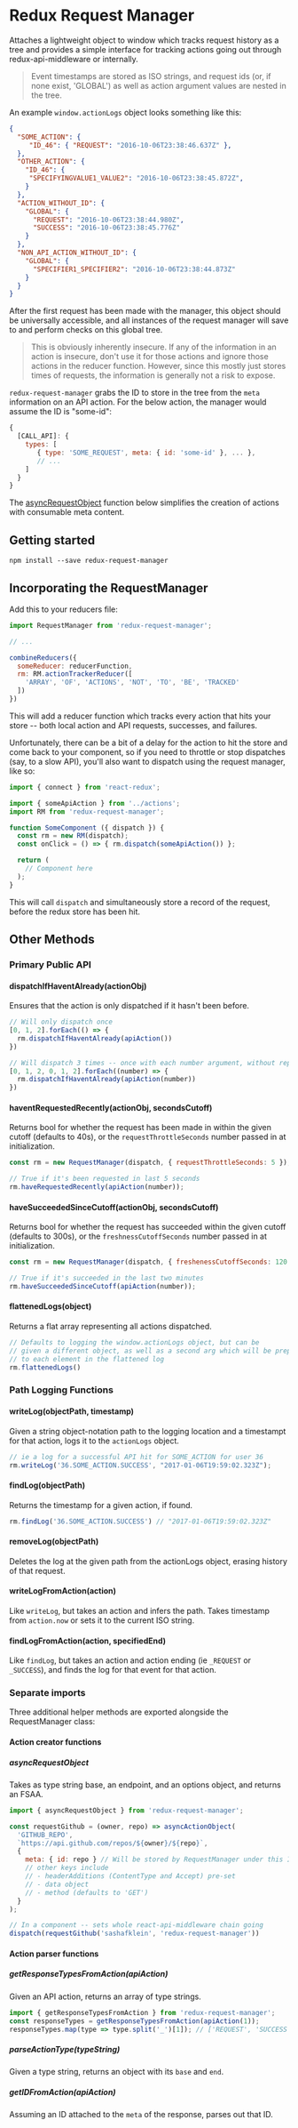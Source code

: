 # Redux Request Manager

Attaches a lightweight object to window which tracks request history as a tree and provides a simple interface for tracking actions going out through redux-api-middleware or internally.

> Event timestamps are stored as ISO strings, and request ids (or, if none exist, 'GLOBAL') as well as action argument values are nested in the tree.

An example `window.actionLogs` object looks something like this:

```json
{
  "SOME_ACTION": {
     "ID_46": { "REQUEST": "2016-10-06T23:38:46.637Z" },
  },
  "OTHER_ACTION": {
    "ID_46": {
     "SPECIFYINGVALUE1_VALUE2": "2016-10-06T23:38:45.872Z",
    }
  },
  "ACTION_WITHOUT_ID": {
    "GLOBAL": {
      "REQUEST": "2016-10-06T23:38:44.980Z",
      "SUCCESS": "2016-10-06T23:38:45.776Z"
    }
  },
  "NON_API_ACTION_WITHOUT_ID": {
    "GLOBAL": {
      "SPECIFIER1_SPECIFIER2": "2016-10-06T23:38:44.873Z"
    }
  }
}
```

After the first request has been made with the manager, this object should be universally accessible, and all instances of the request manager will save to and perform checks on this global tree.

> This is obviously inherently insecure. If any of the information in an action is insecure, don't use it for those actions and ignore those actions in the reducer function. However, since this mostly just stores times of requests, the information is generally not a risk to expose.

`redux-request-manager` grabs the ID to store in the tree from the `meta` information on an API action. For the below action, the manager would assume the ID is "some-id":

```js
{
  [CALL_API]: {
    types: [
       { type: 'SOME_REQUEST', meta: { id: 'some-id' }, ... },
       // ...
    ]
  }
}
```

The [asyncRequestObject](#asyncrequestobject) function below simplifies the creation of actions with consumable meta content.

## Getting started

```
npm install --save redux-request-manager
```

## Incorporating the RequestManager

Add this to your reducers file:

```js
import RequestManager from 'redux-request-manager';

// ...

combineReducers({
  someReducer: reducerFunction,
  rm: RM.actionTrackerReducer([
    'ARRAY', 'OF', 'ACTIONS', 'NOT', 'TO', 'BE', 'TRACKED'
  ])
})
```

This will add a reducer function which tracks every action that hits your store -- both local action and API requests, successes, and failures.

Unfortunately, there can be a bit of a delay for the action to hit the store and come back to your component, so if you need to throttle or stop dispatches (say, to a slow API), you'll also want to dispatch using the request manager, like so:

```jsx
import { connect } from 'react-redux';

import { someApiAction } from '../actions';
import RM from 'redux-request-manager';

function SomeComponent ({ dispatch }) {
  const rm = new RM(dispatch);
  const onClick = () => { rm.dispatch(someApiAction()) };

  return (
    // Component here
  );
}
```

This will call `dispatch` and simultaneously store a record of the request, before the redux store has been hit.

## Other Methods

### Primary Public API

#### dispatchIfHaventAlready(actionObj)

Ensures that the action is only dispatched if it hasn't been before.

```js
// Will only dispatch once
[0, 1, 2].forEach(() => {
  rm.dispatchIfHaventAlready(apiAction())
})

// Will dispatch 3 times -- once with each number argument, without repeating
[0, 1, 2, 0, 1, 2].forEach((number) => {
  rm.dispatchIfHaventAlready(apiAction(number))
})
```

#### haventRequestedRecently(actionObj, secondsCutoff)

Returns bool for whether the request has been made  in within the given cutoff (defaults to 40s), or the `requestThrottleSeconds` number passed in at initialization.

```js
const rm = new RequestManager(dispatch, { requestThrottleSeconds: 5 });

// True if it's been requested in last 5 seconds
rm.haveRequestedRecently(apiAction(number));
```

#### haveSucceededSinceCutoff(actionObj, secondsCutoff)

Returns bool for whether the request has succeeded within the given cutoff (defaults to 300s), or the `freshnessCutoffSeconds` number passed in at initialization.

```js
const rm = new RequestManager(dispatch, { freshenessCutoffSeconds: 120 });

// True if it's succeeded in the last two minutes
rm.haveSucceededSinceCutoff(apiAction(number));
```

#### flattenedLogs(object)

Returns a flat array representing all actions dispatched.

```js
// Defaults to logging the window.actionLogs object, but can be
// given a different object, as well as a second arg which will be prepended
// to each element in the flattened log
rm.flattenedLogs()
```

### Path Logging Functions

#### writeLog(objectPath, timestamp)

Given a string object-notation path to the logging location  and a timestampt for that action, logs it to the `actionLogs` object.

```js
// ie a log for a successful API hit for SOME_ACTION for user 36
rm.writeLog('36.SOME_ACTION.SUCCESS', "2017-01-06T19:59:02.323Z");
```

#### findLog(objectPath)

Returns the timestamp for a given action, if found.

```js
rm.findLog('36.SOME_ACTION.SUCCESS') // "2017-01-06T19:59:02.323Z"
```

#### removeLog(objectPath)

Deletes the log at the given path from the actionLogs object, erasing history of that request.

#### writeLogFromAction(action)

Like `writeLog`, but takes an action and infers the path. Takes timestamp from `action.now` or sets it to the current ISO string.

#### findLogFromAction(action, specifiedEnd)

Like `findLog`, but takes an action and action ending (ie `_REQUEST` or `_SUCCESS`), and finds the log for that event for that action.

### Separate imports

Three additional helper methods are exported alongside the RequestManager class:

#### Action creator functions

##### asyncRequestObject

Takes as type string base, an endpoint, and an options object, and returns an FSAA.

```js
import { asyncRequestObject } from 'redux-request-manager';

const requestGithub = (owner, repo) => asyncActionObject(
  'GITHUB_REPO',
  `https://api.github.com/repos/${owner}/${repo}`,
  {
    meta: { id: repo } // Will be stored by RequestManager under this ID
    // other keys include
    // - headerAdditions (ContentType and Accept) pre-set
    // - data object
    // - method (defaults to 'GET')
  }
);

// In a component -- sets whole react-api-middleware chain going
dispatch(requestGithub('sashafklein', 'redux-request-manager'))
```

#### Action parser functions

##### getResponseTypesFromAction(apiAction)

Given an API action, returns an array of type strings.

```js
import { getResponseTypesFromAction } from 'redux-request-manager';
const responseTypes = getResponseTypesFromAction(apiAction(1));
responseTypes.map(type => type.split('_')[1]); // ['REQUEST', 'SUCCESS', 'FAILURE']
```

##### parseActionType(typeString)

Given a type string, returns an object with its `base` and `end`.

##### getIDFromAction(apiAction)

Assuming an ID attached to the `meta` of the response, parses out that ID.
